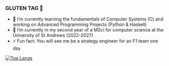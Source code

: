 ### GLUTEN TAG 👋

<!--

- 🔭 I’m currently working on ...
- 🌱 I’m currently learning ...
- 👯 I’m looking to collaborate on ...
- 🤔 I’m looking for help with ...
- 💬 Ask me about ...
- 📫 How to reach me: ...
- 😄 Pronouns: ...
- ⚡ Fun fact: ...
-->

- 🌱 I’m currently learning the fundamentals of Computer Systems (C) and working on Advanced Programming Projects (Python & Haskell)
- 🔭 I’m currently in my second year of a MSci for computer science at the University of St Andrews (2022-2027)
- ⚡ Fun fact: You will see me be a strategy engineer for an F1 team one day

[![Top Langs](https://github-readme-stats.vercel.app/api/top-langs/?username=mjwakex&theme=radical)](https://github.com/mjwakex/github-readme-stats)
